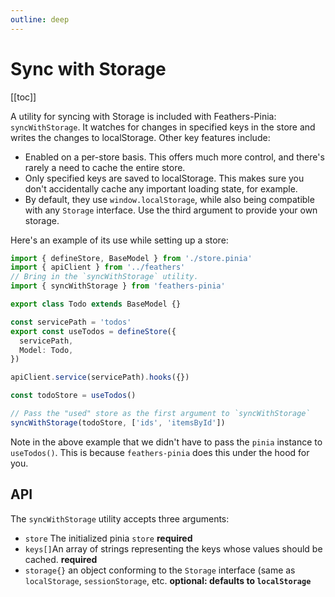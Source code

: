 ```yaml
---
outline: deep
---
```


<script setup>
import BlockQuote from '../components/BlockQuote.vue'
import V2Block from '../components/V2Block.vue'
</script>

<V2Block />

# Sync with Storage

[[toc]]

A utility for syncing with Storage is included with Feathers-Pinia: `syncWithStorage`. It watches for changes in specified keys in the store and writes the changes to localStorage. Other key features include:

- Enabled on a per-store basis. This offers much more control, and there's rarely a need to cache the entire store.
- Only specified keys are saved to localStorage. This makes sure you don't accidentally cache any important loading state, for example.
- By default, they use `window.localStorage`, while also being compatible with any `Storage` interface. Use the third argument to provide your own storage.

Here's an example of its use while setting up a store:

```ts
import { defineStore, BaseModel } from './store.pinia'
import { apiClient } from '../feathers'
// Bring in the `syncWithStorage` utility.
import { syncWithStorage } from 'feathers-pinia'

export class Todo extends BaseModel {}

const servicePath = 'todos'
export const useTodos = defineStore({
  servicePath,
  Model: Todo,
})

apiClient.service(servicePath).hooks({})

const todoStore = useTodos()

// Pass the "used" store as the first argument to `syncWithStorage`
syncWithStorage(todoStore, ['ids', 'itemsById'])
```

Note in the above example that we didn't have to pass the `pinia` instance to `useTodos()`. This is because `feathers-pinia` does this under the hood for you.

## API

The `syncWithStorage` utility accepts three arguments:

- `store` The initialized pinia `store` **required**
- `keys[]`An array of strings representing the keys whose values should be cached. **required**
- `storage{}` an object conforming to the `Storage` interface (same as `localStorage`, `sessionStorage`, etc. **optional: defaults to `localStorage`**
